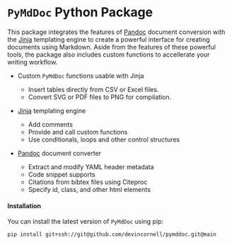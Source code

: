 # `PyMdDoc` Python Package

This package integrates the features of [Pandoc](https://pandoc.org/) document conversion with the [Jinja](https://jinja.palletsprojects.com/en/stable/) templating engine to create a powerful interface for creating documents using Markdown. Aside from the features of these powerful tools, the package also includes custom functions to accellerate your writing workflow.

+ Custom `PyMdDoc` functions usable with Jinja
    + Insert tables directly from CSV or Excel files.
    + Convert SVG or PDF files to PNG for compilation.

+ [Jinja](https://jinja.palletsprojects.com/en/stable/) templating engine
    + Add comments
    + Provide and call custom functions
    + Use conditionals, loops and other control structures

+ [Pandoc](https://pandoc.org/) document converter
    + Extract and modify YAML header metadata
    + Code snippet supports
    + Citations from bibtex files using Citeproc
    + Specify id, class, and other html elements


#### Installation
You can install the latest version of `PyMdDoc` using pip:

```bash
pip install git+ssh://git@github.com/devincornell/pymddoc.git@main
```
